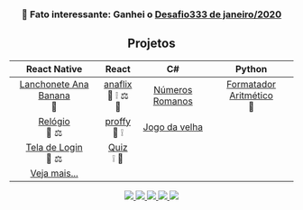 <h3 align="center"> 🧐️ Fato interessante: Ganhei o <a href="https://github.com/codigofalado/desafio333/pull/41">Desafio333 de janeiro/2020</a></h3>

<h2 align="center">Projetos</h2>

| React Native | React | C# | Python
| :---: | :---: | :---: | :---:
| [Lanchonete Ana Banana](https://github.com/anabeatrizzz/mobile2-app-quatro)<br><span title="Readme">:book:</span> | [anaflix](https://github.com/anabeatrizzz/anaflix)<br><span title="Readme">:book:</span> <span title="Issues">:grey_exclamation:</span> <span title="Licensed">:balance_scale:</span> <span title="Production enviroment">:rocket:</span> | [Números Romanos](https://github.com/anabeatrizzz/atv-qts) | [Formatador Aritmético](https://github.com/anabeatrizzz/formatador-aritmetico)<br><span title="Readme">:book:</span>
| [Relógio](https://github.com/anabeatrizzz/mobile2-app-um)<br><span title="Readme">:book:</span> <span title="Licensed">:balance_scale:</span> | [proffy](https://github.com/anabeatrizzz/proffy-nlw)<br><span title="Readme">:book:</span> <span title="Issues">:grey_exclamation:</span> | [Jogo da velha](https://github.com/anabeatrizzz/tic-tac-toe)
| [Tela de Login](https://github.com/anabeatrizzz/mobile2-app-tres)<br><span title="Readme">:book:</span> <span title="Licensed">:balance_scale:</span> | [Quiz](https://github.com/anabeatrizzz/quiz-se)<br><span title="Issues">:grey_exclamation:</span> <span title="Production enviroment">:rocket:</span>
| [Veja mais...](https://github.com/anabeatrizzz?tab=repositories&q=react-native) | | 

<p align="center">
  <a target="_blank" href="https://www.freecodecamp.org/anabeatriz">
    <img src="https://img.shields.io/badge/freeCodeCamp-0a0a23?logo=freeCodeCamp&labelColor=0a0a23&style=for-the-badge" />
  </a>
  <a target="_blank" href="https://repl.it/@AnaBeatriz7">
    <img src="https://img.shields.io/badge/Repl.it-667881?logo=replit&labelColor=f2f2f2&style=for-the-badge" />
  </a>
  <a target="_blank" href="https://www.sololearn.com/Profile/5398638">
    <img src="https://img.shields.io/badge/sololearn-1ABC9C?logo=SoloLearn&labelColor=f2f2f2&style=for-the-badge" />
  </a>
  <a target="_blank" href="https://codepen.io/anabeatrizzz">
    <img src="https://img.shields.io/badge/CodePen-000000?logo=CodePen&labelColor=000000&style=for-the-badge" />
  </a>
  <a target="_blank" href="https://dev.to/anabeatrizzz">
    <img src="https://img.shields.io/badge/dev.to-0A0A0A?logo=dev.to&labelColor=000000&style=for-the-badge" />
  </a>
</p>
